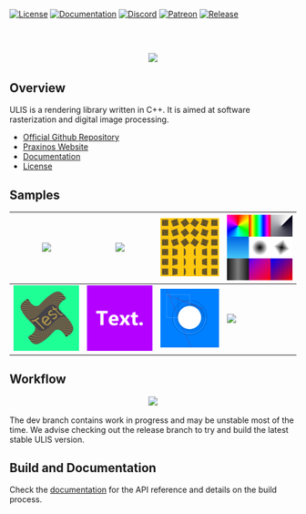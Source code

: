[![License](https://img.shields.io/badge/License-Read_EULA-black)](#)
[![Documentation](https://img.shields.io/badge/Documentation-Visit-yellow)](https://praxinos.coop/Documentation/ULIS/Developer/version/dev/html/)
[![Discord](https://img.shields.io/discord/639891086369882112?label=Discord&style=flat&logo=Discord&logoColor=whitesmoke&color=mediumslateblue)](https://discordapp.com/invite/gEd6pj7)
[![Patreon](https://img.shields.io/badge/Patreon-Donate-tomato.svg?style=flat&logo=Patreon)](https://www.patreon.com/praxinos)
[![Release](https://img.shields.io/github/release/Praxinos/ULIS.svg)](https://github.com/Praxinos/ULIS/releases)

## 
<br>

<p align="center">
    <img src="meta/image/logo/github.png">
</p>

## Overview
ULIS is a rendering library written in C++. It is aimed at software rasterization and digital image processing.
- [Official Github Repository](https://github.com/Praxinos/ULIS)
- [Praxinos Website](https://praxinos.coop/)
- [Documentation](https://praxinos.coop/Documentation/ULIS/Developer/version/dev/html/)
- [License](LICENSE.md)

## Samples
![](meta/image/sample/BlendNormals.png) | ![](meta/image/sample/Unicode.png) | ![](meta/image/sample/Transforms.png) | ![](meta/image/sample/Gradient.png)
---- | ---- | ---- | ----
![](meta/image/sample/BezierDeform.png) | ![](meta/image/sample/Text.png) | ![](meta/image/sample/Raster.png) | ![](meta/image/sample/RasterText.png)

## Workflow
<p align="center">
    <img src="meta/git/workflow.png">
</p>
The dev branch contains work in progress and may be unstable most of the time. We advise checking out the release branch to try and build the latest stable ULIS version.

## Build and Documentation
Check the [documentation](https://praxinos.coop/Documentation/ULIS/Developer/version/dev/html/) for the API reference and details on the build process.  
